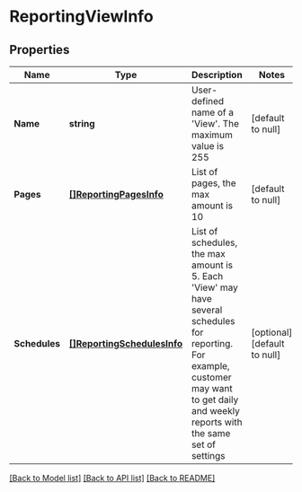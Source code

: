 # ReportingViewInfo

## Properties
Name | Type | Description | Notes
------------ | ------------- | ------------- | -------------
**Name** | **string** | User-defined name of a &#39;View&#39;. The maximum value is 255 | [default to null]
**Pages** | [**[]ReportingPagesInfo**](ReportingPagesInfo.md) | List of pages, the max amount is 10 | [default to null]
**Schedules** | [**[]ReportingSchedulesInfo**](ReportingSchedulesInfo.md) | List of schedules, the max amount is 5. Each &#39;View&#39; may have several schedules for reporting. For example, customer may want to get daily and weekly reports with the same set of settings | [optional] [default to null]

[[Back to Model list]](../README.md#documentation-for-models) [[Back to API list]](../README.md#documentation-for-api-endpoints) [[Back to README]](../README.md)



